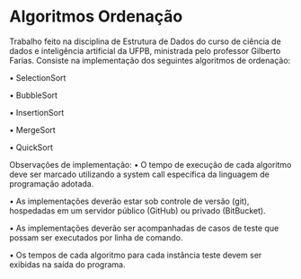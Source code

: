 # Algoritmos Ordenação
Trabalho feito na disciplina de Estrutura de Dados do curso de ciência de dados e inteligência artificial da UFPB, ministrada pelo professor Gilberto Farias. Consiste na implementação dos seguintes algoritmos de ordenação: 

• SelectionSort

• BubbleSort

• InsertionSort

• MergeSort

• QuickSort

Observações de implementação:
• O tempo de execução de cada algoritmo deve ser marcado utilizando a system call específica da linguagem de programação adotada.

• As implementações deverão estar sob controle de versão (git), hospedadas em um servidor público (GitHub) ou privado (BitBucket).

• As implementações deverão ser acompanhadas de casos de teste que possam ser executados por linha de comando.

• Os tempos de cada algoritmo para cada instância teste devem ser exibidas na saída do programa.

